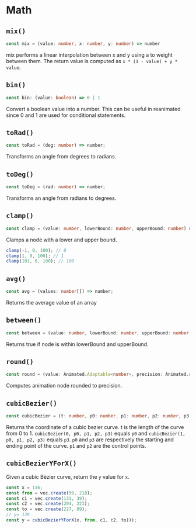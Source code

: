 # Math

## `mix()`

```typescript
const mix = (value: number, x: number, y: number) => number
```

mix performs a linear interpolation between x and y using a to weight between them. The return value is computed as `x * (1 - value) + y * value`.

## `bin()`

```typescript
const bin: (value: boolean) => 0 | 1
```

Convert a boolean value into a number. This can be useful in reanimated since 0 and 1 are used for conditional statements.

## `toRad()`

```typescript
const toRad = (deg: number) => number;
```

Transforms an angle from degrees to radians.

## `toDeg()`

```typescript
const toDeg = (rad: number) => number;
```

Transforms an angle from radians to degrees.

## `clamp()`

```typescript
const clamp = (value: number, lowerBound: number, upperBound: number) => number;
```

Clamps a node with a lower and upper bound.

```typescript
clamp(-1, 0, 100); // 0
clamp(1, 0, 100); // 1
clamp(101, 0, 100); // 100
```

## `avg()`

```typescript
const avg = (values: number[]) => number;
```

Returns the average value of an array

## `between()`

```typescript
const between = (value: number, lowerBound: number, upperBound: number, inclusive?: boolean) => boolean;
```

Returns true if node is within lowerBound and upperBound.

## `round()`

```typescript
const round = (value: Animated.Adaptable<number>, precision: Animated.Adaptable<number> = 0) => Animated.Node<number>;
```

Computes animation node rounded to precision.

## `cubicBezier()`

```typescript
const cubicBezier = (t: number, p0: number, p1: number, p2: number, p3: number) => number;
```

Returns the coordinate of a cubic bezier curve. t is the length of the curve from 0 to 1. `cubicBezier(0, p0, p1, p2, p3)` equals `p0` and `cubicBezier(1, p0, p1, p2, p3)` equals `p3`. `p0` and `p3` are respectively the starting and ending point of the curve. `p1` and `p2` are the control points.

## `cubicBezierYForX()`

Given a cubic Bèzier curve, return the `y` value for `x`.

```typescript
const x = 116;
const from = vec.create(59, 218);
const c1 = vec.create(131, 39);
const c2 = vec.create(204, 223);
const to = vec.create(227, 89);
// y= 139
const y = cubicBezierYForX(x, from, c1, c2, to)));
```

